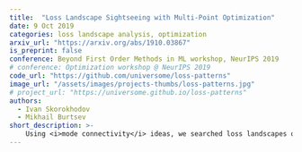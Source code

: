 ```yaml
---
title:  "Loss Landscape Sightseeing with Multi-Point Optimization"
date: 9 Oct 2019
categories: loss landscape analysis, optimization
arxiv_url: "https://arxiv.org/abs/1910.03867"
is_preprint: false
conference: Beyond First Order Methods in ML workshop, NeurIPS 2019
# conference: Optimization workshop @ NeurIPS 2019
code_url: "https://github.com/universome/loss-patterns"
image_url: "/assets/images/projects-thumbs/loss-patterns.jpg"
# project_url: "https://universome.github.io/loss-patterns"
authors:
  - Ivan Skorokhodov
  - Mikhail Burtsev
short_description: >-
    Using <i>mode connectivity</i> ideas, we searched loss landscapes of different neural networks for different visual patterns. Due to the extreme overparametrization, it turned out that any pattern can be found inside the surface. This indicates that the loss landscapes of deep models are very complex and contain many irregularities.
---
```

